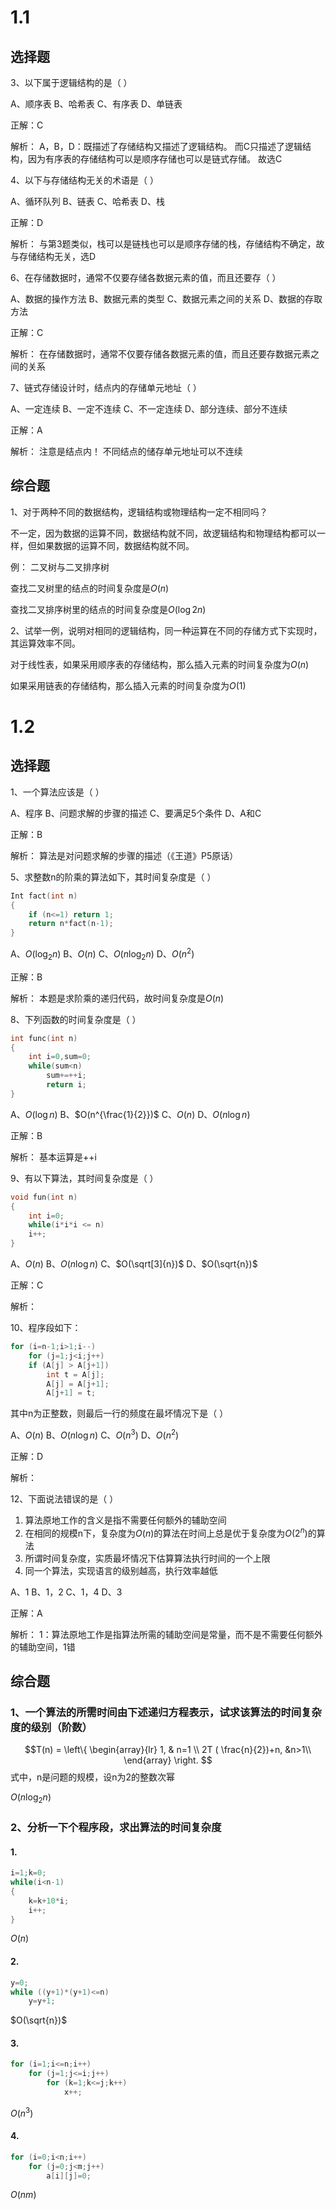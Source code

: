 # 1.1

## 选择题

3、以下属于逻辑结构的是（ ）

A、顺序表
B、哈希表
C、有序表
D、单链表

正解：C

解析：
A，B，D：既描述了存储结构又描述了逻辑结构。
而C只描述了逻辑结构，因为有序表的存储结构可以是顺序存储也可以是链式存储。
故选C

4、以下与存储结构无关的术语是（ ）

A、循环队列
B、链表
C、哈希表
D、栈

正解：D

解析：
与第3题类似，栈可以是链栈也可以是顺序存储的栈，存储结构不确定，故与存储结构无关，选D

6、在存储数据时，通常不仅要存储各数据元素的值，而且还要存（ ）

A、数据的操作方法
B、数据元素的类型
C、数据元素之间的关系
D、数据的存取方法

正解：C

解析：
在存储数据时，通常不仅要存储各数据元素的值，而且还要存数据元素之间的关系

7、链式存储设计时，结点内的存储单元地址（ ）

A、一定连续
B、一定不连续
C、不一定连续
D、部分连续、部分不连续

正解：A

解析：
注意是结点内！
不同结点的储存单元地址可以不连续

## 综合题

1、对于两种不同的数据结构，逻辑结构或物理结构一定不相同吗？

不一定，因为数据的运算不同，数据结构就不同，故逻辑结构和物理结构都可以一样，但如果数据的运算不同，数据结构就不同。

例：
二叉树与二叉排序树

查找二叉树里的结点的时间复杂度是$O(n)$

查找二叉排序树里的结点的时间复杂度是$O(\log 2n)$

2、试举一例，说明对相同的逻辑结构，同一种运算在不同的存储方式下实现时，其运算效率不同。

对于线性表，如果采用顺序表的存储结构，那么插入元素的时间复杂度为$O(n)$

如果采用链表的存储结构，那么插入元素的时间复杂度为$O(1)$

# 1.2

## 选择题

1、一个算法应该是（ ）

A、程序
B、问题求解的步骤的描述
C、要满足5个条件
D、A和C

正解：B

解析：
算法是对问题求解的步骤的描述（《王道》P5原话）

5、求整数n的阶乘的算法如下，其时间复杂度是（ ）

```c
Int fact(int n)
{
    if (n<=1) return 1;
    return n*fact(n-1);
}
```

A、$O(\log_2 n)$
B、$O(n)$
C、$O(n\log_2 n)$
D、$O(n^2)$

正解：B

解析：
本题是求阶乘的递归代码，故时间复杂度是$O(n)$

8、下列函数的时间复杂度是（ ）

```c
int func(int n)
{
    int i=0,sum=0;
    while(sum<n)
        sum+=++i;
        return i;
}
```

A、$O(\log n)$
B、$O(n^{\frac{1}{2}})$
C、$O(n)$
D、$O(n \log n)$

正解：B

解析：
基本运算是++i

9、有以下算法，其时间复杂度是（ ）

```c
void fun(int n)
{
    int i=0;
    while(i*i*i <= n)
    i++;
}
```

A、$O(n)$
B、$O(n \log n)$
C、$O(\sqrt[3]{n})$
D、$O(\sqrt{n})$

正解：C

解析：

10、程序段如下：
```c
for (i=n-1;i>1;i--)
    for (j=1;j<i;j++)
    if (A[j] > A[j+1])
        int t = A[j];
        A[j] = A[j+1];
        A[j+1] = t;
```
其中n为正整数，则最后一行的频度在最坏情况下是（ ）

A、$O(n)$
B、$O(n \log n)$
C、$O(n^3)$
D、$O(n^2)$

正解：D

解析：

12、下面说法错误的是（ ）

1. 算法原地工作的含义是指不需要任何额外的辅助空间
2. 在相同的规模n下，复杂度为$O(n)$的算法在时间上总是优于复杂度为$O(2^n)$的算法
3. 所谓时间复杂度，实质最坏情况下估算算法执行时间的一个上限
4. 同一个算法，实现语言的级别越高，执行效率越低

A、1
B、1，2
C、1，4
D、3

正解：A

解析：
1：算法原地工作是指算法所需的辅助空间是常量，而不是不需要任何额外的辅助空间，1错


## 综合题

### 1、一个算法的所需时间由下述递归方程表示，试求该算法的时间复杂度的级别（阶数）

$$T(n) = \left\{  
\begin{array}{lr}  
1, & n=1 \\  
2T ( \frac{n}{2})+n, &n>1\\     
\end{array}  
\right. $$
式中，n是问题的规模，设n为2的整数次幂

$O(n \log_2 n)$

### 2、分析一下个程序段，求出算法的时间复杂度

#### 1.

```c
i=1;k=0;
while(i<n-1)
{
    k=k+10*i;
    i++;
}
```

$O(n)$

#### 2.

```c
y=0;
while ((y+1)*(y+1)<=n)
    y=y+1;
```

$O(\sqrt{n})$

#### 3.

```c
for (i=1;i<=n;i++)
    for (j=1;j<=i;j++)
        for (k=1;k<=j;k++)
            x++;
```

$O(n^3)$

#### 4.

```c
for (i=0;i<n;i++)
    for (j=0;j<m;j++)
        a[i][j]=0;
```

$O(nm)$